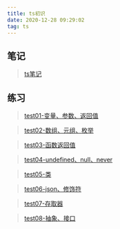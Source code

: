 ```yaml
---
title: ts初识
date: 2020-12-28 09:29:02
tag: ts
---
```


## 笔记

> [ts笔记](/ts/firstKnow/note "note")

## 练习

> [test01-变量、参数、返回值](/ts/firstKnow/first "test01")

> [test02-数组、元组、枚举](/ts/firstKnow/second "test02")

> [test03-函数返回值](/ts/firstKnow/third "test03")

> [test04-undefined、null、never](/ts/firstKnow/four "test04")

> [test05-类](/ts/firstKnow/five "test05")

> [test06-json、修饰符](/ts/firstKnow/six "test06")

> [test07-存取器](/ts/firstKnow/seven "test07")

> [test08-抽象、接口](/ts/firstKnow/eight "test08")

